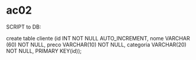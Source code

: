 # ac02

SCRIPT to DB:

create table cliente (id INT NOT NULL AUTO_INCREMENT, nome VARCHAR (60) NOT NULL, preco VARCHAR(10) NOT NULL,  categoria VARCHAR(20) NOT NULL, PRIMARY KEY(id));
